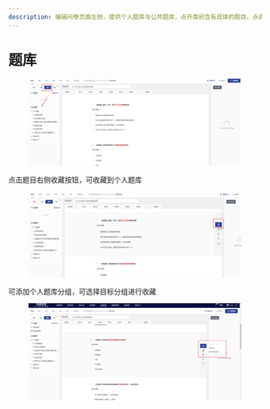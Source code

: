 ```yaml
---
description: 编辑问卷页面左侧，提供个人题库与公共题库，点开类别含有具体的题目，点击题干即可添加到问卷中。
---
```


# 题库

<figure><img src="../../../.gitbook/assets/image (9).png" alt=""><figcaption></figcaption></figure>

点击题目右侧收藏按钮，可收藏到个人题库

<figure><img src="../../../.gitbook/assets/image (10).png" alt=""><figcaption></figcaption></figure>

可添加个人题库分组，可选择目标分组进行收藏

<figure><img src="../../../.gitbook/assets/image (11).png" alt=""><figcaption></figcaption></figure>

